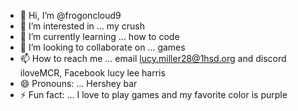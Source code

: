 - 👋 Hi, I’m @frogoncloud9
- 👀 I’m interested in ... my crush
- 🌱 I’m currently learning ... how to code
- 💞️ I’m looking to collaborate on ... games
- 📫 How to reach me ...  email lucy.miller28@1hsd.org and discord iloveMCR, Facebook lucy lee harris
- 😄 Pronouns: ... Hershey bar
- ⚡ Fun fact: ... I love to play games and my favorite color is purple

<!---
frogoncloud9/frogoncloud9 is a ✨ special ✨ repository because its `README.md` (this file) appears on your GitHub profile.
You can click the Preview link to take a look at your changes.
--->
